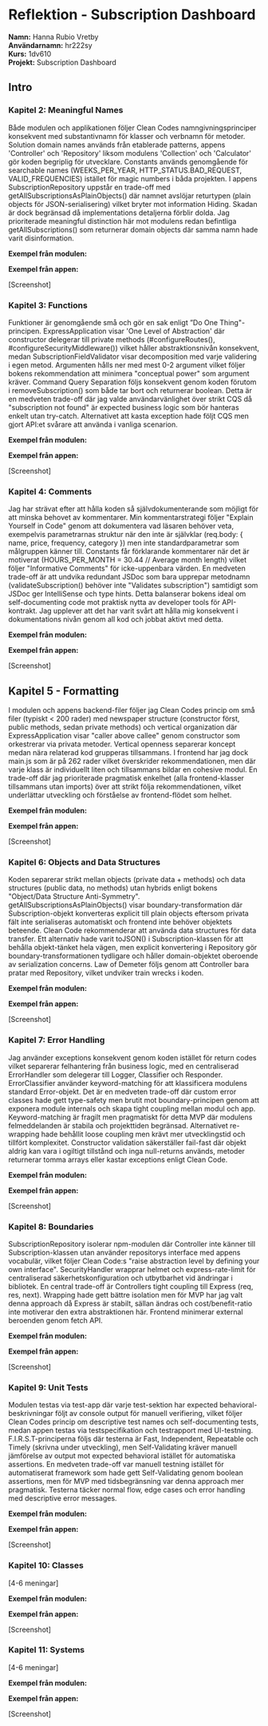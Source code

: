 # Reflektion - Subscription Dashboard

**Namn:** Hanna Rubio Vretby  
**Användarnamn:** hr222sy  
**Kurs:** 1dv610  
**Projekt:** Subscription Dashboard  

## Intro

### Kapitel 2: Meaningful Names
Både modulen och applikationen följer Clean Codes namngivningsprinciper konsekvent med substantivnamn för klasser och verbnamn för metoder. 
Solution domain names används från etablerade patterns, appens 'Controller' och 'Repository' liksom modulens 'Collection' och 'Calculator' gör koden begriplig för utvecklare. Constants används genomgående för searchable names (WEEKS_PER_YEAR, HTTP_STATUS.BAD_REQUEST, VALID_FREQUENCIES) istället för magic numbers i båda projekten. I appens SubscriptionRepository uppstår en trade-off med getAllSubscriptionsAsPlainObjects() där namnet avslöjar returtypen (plain objects för JSON-serialisering) vilket bryter mot information Hiding. Skadan är dock begränsad då implementations detaljerna förblir dolda. Jag prioriterade meaningful distinction här mot modulens redan befintliga getAllSubscriptions() som returnerar domain objects där samma namn hade varit disinformation.


**Exempel från modulen:**

**Exempel från appen:**

[Screenshot]


### Kapitel 3: Functions
Funktioner är genomgående små och gör en sak enligt ”Do One Thing"-principen. ExpressApplication visar 'One Level of Abstraction' där constructor delegerar till private methods (#configureRoutes(), 
#configureSecurityMiddleware()) vilket håller abstraktionsnivån konsekvent, medan SubscriptionFieldValidator visar decomposition med varje validering i egen metod. Argumenten hålls ner med mest 0-2 argument vilket följer bokens rekommendation att minimera "conceptual power" som 
argument kräver. Command Query Separation följs konsekvent genom koden förutom i removeSubscription() som både tar bort och returnerar boolean. Detta är en medveten trade-off där jag valde användarvänlighet över strikt CQS då "subscription not found" är expected business logic som bör hanteras enkelt utan try-catch. Alternativet att kasta exception hade följt CQS men gjort API:et svårare att använda i vanliga scenarion.


**Exempel från modulen:**

**Exempel från appen:**

[Screenshot]


### Kapitel 4: Comments
Jag har strävat efter att hålla koden så självdokumenterande som möjligt för att minska behovet av kommentarer. Min kommentarstrategi följer "Explain Yourself in Code" genom att dokumentera vad läsaren behöver veta, exempelvis parametrarnas struktur när den inte är självklar (req.body: { name, price, frequency, category }) men inte standardparametrar som målgruppen känner till. Constants får förklarande kommentarer när det är motiverat (HOURS_PER_MONTH = 30.44 // Average month length) vilket följer "Informative Comments" för icke-uppenbara värden. En medveten trade-off är att undvika redundant JSDoc som bara upprepar metodnamn (validateSubscription() behöver inte "Validates subscription") samtidigt som JSDoc ger IntelliSense och type hints. Detta balanserar bokens ideal om self-documenting code mot praktisk nytta av developer tools för API-kontrakt. Jag upplever att det har varit svårt att hålla mig konsekvent i dokumentations nivån genom all kod och jobbat aktivt med detta.

**Exempel från modulen:**

**Exempel från appen:**

[Screenshot]


## Kapitel 5 - Formatting
I modulen och appens backend-filer följer jag Clean Codes princip om små filer (typiskt < 200 rader) med newspaper structure (constructor först, public methods, sedan private methods) och vertical organization där ExpressApplication visar "caller above callee" genom constructor som orkestrerar via privata metoder. Vertical openness separerar koncept medan nära relaterad kod grupperas tillsammans. I frontend har jag dock main.js som är på 262 rader vilket överskrider rekommendationen, men där varje klass är individuellt liten och tillsammans bildar en cohesive modul. En trade-off där jag prioriterade pragmatisk enkelhet (alla frontend-klasser tillsammans utan imports) över att strikt följa rekommendationen, vilket underlättar utveckling och förståelse av frontend-flödet som helhet.


**Exempel från modulen:**

**Exempel från appen:**

[Screenshot]


### Kapitel 6: Objects and Data Structures
Koden separerar strikt mellan objects (private data + methods) och data structures (public data, no methods) utan hybrids enligt bokens "Object/Data Structure Anti-Symmetry". getAllSubscriptionsAsPlainObjects() visar boundary-transformation där Subscription-objekt konverteras explicit till plain objects eftersom privata fält inte serialiseras automatiskt 
och frontend inte behöver objektets beteende. Clean Code rekommenderar att använda data structures för data transfer. Ett alternativ hade varit toJSON() i Subscription-klassen för att behålla objekt-tänket hela vägen, men explicit konvertering i Repository gör boundary-transformationen tydligare och håller domain-objektet oberoende av serialization concerns. Law of Demeter följs genom att Controller bara pratar med Repository, vilket undviker train wrecks i koden.


**Exempel från modulen:**

**Exempel från appen:**

[Screenshot]


### Kapitel 7: Error Handling
Jag använder exceptions konsekvent genom koden istället för return codes vilket separerar felhantering från business logic, med en centraliserad ErrorHandler som delegerar till Logger, Classifier och Responder. ErrorClassifier använder keyword-matching för att klassificera modulens standard Error-objekt. Det är en medveten trade-off där custom error classes hade gett type-safety men brutit mot boundary-principen genom att exponera module internals och skapa tight coupling mellan modul och app. Keyword-matching är fragilt men pragmatiskt för detta MVP där modulens felmeddelanden är stabila och projekttiden begränsad. Alternativet re-wrapping hade behållit loose coupling men krävt mer utvecklingstid och tillfört komplexitet. Constructor validation säkerställer fail-fast där objekt aldrig kan vara i ogiltigt tillstånd och inga null-returns används, metoder returnerar tomma arrays eller kastar exceptions enligt Clean Code.

**Exempel från modulen:**

**Exempel från appen:**

[Screenshot]


### Kapitel 8: Boundaries
SubscriptionRepository isolerar npm-modulen där Controller inte känner till Subscription-klassen utan använder repositorys interface med appens vocabulär, vilket följer Clean Code:s "raise abstraction level by defining your own interface". SecurityHandler wrapprar helmet och express-rate-limit för centraliserad säkerhetskonfiguration och utbytbarhet vid ändringar i bibliotek. En central trade-off är Controllers tight coupling till Express (req, res, next). Wrapping hade gett bättre isolation men för MVP har jag valt denna approach då Express är stabilt, sällan ändras och cost/benefit-ratio inte motiverar den extra abstraktionen här. Frontend minimerar external beroenden genom fetch API.

**Exempel från modulen:**

**Exempel från appen:**

[Screenshot]


### Kapitel 9: Unit Tests
Modulen testas via test-app där varje test-sektion har expected behavioral-beskrivningar följt av console output för manuell verifiering, vilket följer Clean Codes princip om descriptive test names och self-documenting tests, medan appen testas via testspecifikation och testrapport med UI-testning. F.I.R.S.T-principerna följs där testerna är Fast, Independent, Repeatable och Timely (skrivna under utveckling), men Self-Validating kräver manuell jämförelse av output mot expected behavioral istället för automatiska assertions. En medveten trade-off var manuell testning istället för automatiserat framework som hade gett Self-Validating genom boolean assertions, men för MVP med tidsbegränsning var denna approach mer pragmatisk. Testerna täcker normal flow, edge cases och error handling med descriptive error messages.

**Exempel från modulen:**

**Exempel från appen:**

[Screenshot]


### Kapitel 10: Classes
[4-6 meningar]

**Exempel från modulen:**

**Exempel från appen:**

[Screenshot]



### Kapitel 11: Systems
[4-6 meningar]

**Exempel från modulen:**

**Exempel från appen:**

[Screenshot]
